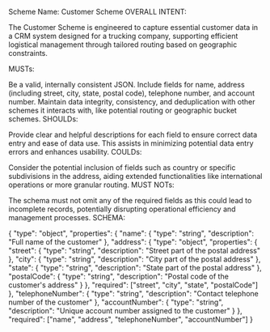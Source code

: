 Scheme Name: Customer Scheme
OVERALL INTENT:

The Customer Scheme is engineered to capture essential customer data in a CRM system designed for a trucking company, supporting efficient logistical management through tailored routing based on geographic constraints.

MUSTs:

Be a valid, internally consistent JSON.
Include fields for name, address (including street, city, state, postal code), telephone number, and account number.
Maintain data integrity, consistency, and deduplication with other schemes it interacts with, like potential routing or geographic bucket schemes.
SHOULDs:

Provide clear and helpful descriptions for each field to ensure correct data entry and ease of data use. This assists in minimizing potential data entry errors and enhances usability.
COULDs:

Consider the potential inclusion of fields such as country or specific subdivisions in the address, aiding extended functionalities like international operations or more granular routing.
MUST NOTs:

The schema must not omit any of the required fields as this could lead to incomplete records, potentially disrupting operational efficiency and management processes.
SCHEMA:

{
  "type": "object",
  "properties": {
    "name": {
      "type": "string",
      "description": "Full name of the customer"
    },
    "address": {
      "type": "object",
      "properties": {
        "street": {
          "type": "string",
          "description": "Street part of the postal address"
        },
        "city": {
          "type": "string",
          "description": "City part of the postal address"
        },
        "state": {
          "type": "string",
          "description": "State part of the postal address"
        },
        "postalCode": {
          "type": "string",
          "description": "Postal code of the customer's address"
        }
      },
      "required": ["street", "city", "state", "postalCode"]
    },
    "telephoneNumber": {
      "type": "string",
      "description": "Contact telephone number of the customer"
    },
    "accountNumber": {
      "type": "string",
      "description": "Unique account number assigned to the customer"
    }
  },
  "required": ["name", "address", "telephoneNumber", "accountNumber"]
}
